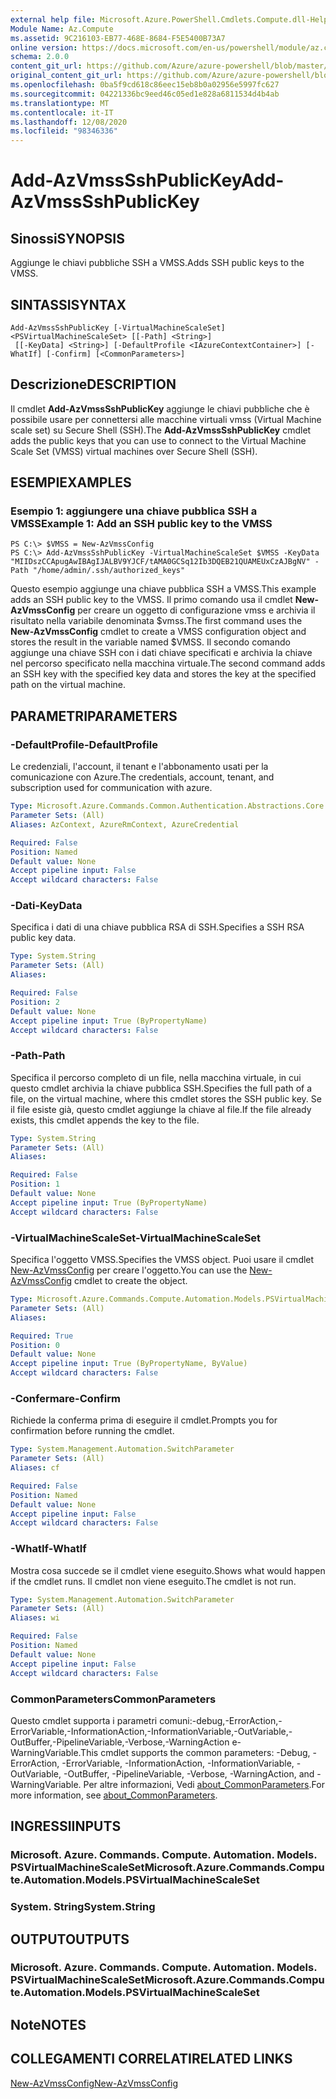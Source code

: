 ```yaml
---
external help file: Microsoft.Azure.PowerShell.Cmdlets.Compute.dll-Help.xml
Module Name: Az.Compute
ms.assetid: 9C216103-EB77-468E-8684-F5E5400B73A7
online version: https://docs.microsoft.com/en-us/powershell/module/az.compute/add-azvmsssshpublickey
schema: 2.0.0
content_git_url: https://github.com/Azure/azure-powershell/blob/master/src/Compute/Compute/help/Add-AzVmssSshPublicKey.md
original_content_git_url: https://github.com/Azure/azure-powershell/blob/master/src/Compute/Compute/help/Add-AzVmssSshPublicKey.md
ms.openlocfilehash: 0ba5f9cd618c86eec15eb8b0a02956e5997fc627
ms.sourcegitcommit: 04221336bc9eed46c05ed1e828a6811534d4b4ab
ms.translationtype: MT
ms.contentlocale: it-IT
ms.lasthandoff: 12/08/2020
ms.locfileid: "98346336"
---
```

# <span data-ttu-id="a157c-101">Add-AzVmssSshPublicKey</span><span class="sxs-lookup"><span data-stu-id="a157c-101">Add-AzVmssSshPublicKey</span></span>

## <span data-ttu-id="a157c-102">Sinossi</span><span class="sxs-lookup"><span data-stu-id="a157c-102">SYNOPSIS</span></span>
<span data-ttu-id="a157c-103">Aggiunge le chiavi pubbliche SSH a VMSS.</span><span class="sxs-lookup"><span data-stu-id="a157c-103">Adds SSH public keys to the VMSS.</span></span>

## <span data-ttu-id="a157c-104">SINTASSI</span><span class="sxs-lookup"><span data-stu-id="a157c-104">SYNTAX</span></span>

```
Add-AzVmssSshPublicKey [-VirtualMachineScaleSet] <PSVirtualMachineScaleSet> [[-Path] <String>]
 [[-KeyData] <String>] [-DefaultProfile <IAzureContextContainer>] [-WhatIf] [-Confirm] [<CommonParameters>]
```

## <span data-ttu-id="a157c-105">Descrizione</span><span class="sxs-lookup"><span data-stu-id="a157c-105">DESCRIPTION</span></span>
<span data-ttu-id="a157c-106">Il cmdlet **Add-AzVmssSshPublicKey** aggiunge le chiavi pubbliche che è possibile usare per connettersi alle macchine virtuali vmss (Virtual Machine scale set) su Secure Shell (SSH).</span><span class="sxs-lookup"><span data-stu-id="a157c-106">The **Add-AzVmssSshPublicKey** cmdlet adds the public keys that you can use to connect to the Virtual Machine Scale Set (VMSS) virtual machines over Secure Shell (SSH).</span></span>

## <span data-ttu-id="a157c-107">ESEMPI</span><span class="sxs-lookup"><span data-stu-id="a157c-107">EXAMPLES</span></span>

### <span data-ttu-id="a157c-108">Esempio 1: aggiungere una chiave pubblica SSH a VMSS</span><span class="sxs-lookup"><span data-stu-id="a157c-108">Example 1: Add an SSH public key to the VMSS</span></span>
```
PS C:\> $VMSS = New-AzVmssConfig
PS C:\> Add-AzVmssSshPublicKey -VirtualMachineScaleSet $VMSS -KeyData "MIIDszCCApugAwIBAgIJALBV9YJCF/tAMA0GCSq12Ib3DQEB21QUAMEUxCzAJBgNV" -Path "/home/admin/.ssh/authorized_keys"
```

<span data-ttu-id="a157c-109">Questo esempio aggiunge una chiave pubblica SSH a VMSS.</span><span class="sxs-lookup"><span data-stu-id="a157c-109">This example adds an SSH public key to the VMSS.</span></span>
<span data-ttu-id="a157c-110">Il primo comando usa il cmdlet **New-AzVmssConfig** per creare un oggetto di configurazione vmss e archivia il risultato nella variabile denominata $vmss.</span><span class="sxs-lookup"><span data-stu-id="a157c-110">The first command uses the **New-AzVmssConfig** cmdlet to create a VMSS configuration object and stores the result in the variable named $VMSS.</span></span>
<span data-ttu-id="a157c-111">Il secondo comando aggiunge una chiave SSH con i dati chiave specificati e archivia la chiave nel percorso specificato nella macchina virtuale.</span><span class="sxs-lookup"><span data-stu-id="a157c-111">The second command adds an SSH key with the specified key data and stores the key at the specified path on the virtual machine.</span></span>

## <span data-ttu-id="a157c-112">PARAMETRI</span><span class="sxs-lookup"><span data-stu-id="a157c-112">PARAMETERS</span></span>

### <span data-ttu-id="a157c-113">-DefaultProfile</span><span class="sxs-lookup"><span data-stu-id="a157c-113">-DefaultProfile</span></span>
<span data-ttu-id="a157c-114">Le credenziali, l'account, il tenant e l'abbonamento usati per la comunicazione con Azure.</span><span class="sxs-lookup"><span data-stu-id="a157c-114">The credentials, account, tenant, and subscription used for communication with azure.</span></span>

```yaml
Type: Microsoft.Azure.Commands.Common.Authentication.Abstractions.Core.IAzureContextContainer
Parameter Sets: (All)
Aliases: AzContext, AzureRmContext, AzureCredential

Required: False
Position: Named
Default value: None
Accept pipeline input: False
Accept wildcard characters: False
```

### <span data-ttu-id="a157c-115">-Dati</span><span class="sxs-lookup"><span data-stu-id="a157c-115">-KeyData</span></span>
<span data-ttu-id="a157c-116">Specifica i dati di una chiave pubblica RSA di SSH.</span><span class="sxs-lookup"><span data-stu-id="a157c-116">Specifies a SSH RSA public key data.</span></span>

```yaml
Type: System.String
Parameter Sets: (All)
Aliases:

Required: False
Position: 2
Default value: None
Accept pipeline input: True (ByPropertyName)
Accept wildcard characters: False
```

### <span data-ttu-id="a157c-117">-Path</span><span class="sxs-lookup"><span data-stu-id="a157c-117">-Path</span></span>
<span data-ttu-id="a157c-118">Specifica il percorso completo di un file, nella macchina virtuale, in cui questo cmdlet archivia la chiave pubblica SSH.</span><span class="sxs-lookup"><span data-stu-id="a157c-118">Specifies the full path of a file, on the virtual machine, where this cmdlet stores the SSH public key.</span></span>
<span data-ttu-id="a157c-119">Se il file esiste già, questo cmdlet aggiunge la chiave al file.</span><span class="sxs-lookup"><span data-stu-id="a157c-119">If the file already exists, this cmdlet appends the key to the file.</span></span>

```yaml
Type: System.String
Parameter Sets: (All)
Aliases:

Required: False
Position: 1
Default value: None
Accept pipeline input: True (ByPropertyName)
Accept wildcard characters: False
```

### <span data-ttu-id="a157c-120">-VirtualMachineScaleSet</span><span class="sxs-lookup"><span data-stu-id="a157c-120">-VirtualMachineScaleSet</span></span>
<span data-ttu-id="a157c-121">Specifica l'oggetto VMSS.</span><span class="sxs-lookup"><span data-stu-id="a157c-121">Specifies the VMSS object.</span></span>
<span data-ttu-id="a157c-122">Puoi usare il cmdlet [New-AzVmssConfig](./New-AzVmssConfig.md) per creare l'oggetto.</span><span class="sxs-lookup"><span data-stu-id="a157c-122">You can use the [New-AzVmssConfig](./New-AzVmssConfig.md) cmdlet to create the object.</span></span>

```yaml
Type: Microsoft.Azure.Commands.Compute.Automation.Models.PSVirtualMachineScaleSet
Parameter Sets: (All)
Aliases:

Required: True
Position: 0
Default value: None
Accept pipeline input: True (ByPropertyName, ByValue)
Accept wildcard characters: False
```

### <span data-ttu-id="a157c-123">-Confermare</span><span class="sxs-lookup"><span data-stu-id="a157c-123">-Confirm</span></span>
<span data-ttu-id="a157c-124">Richiede la conferma prima di eseguire il cmdlet.</span><span class="sxs-lookup"><span data-stu-id="a157c-124">Prompts you for confirmation before running the cmdlet.</span></span>

```yaml
Type: System.Management.Automation.SwitchParameter
Parameter Sets: (All)
Aliases: cf

Required: False
Position: Named
Default value: None
Accept pipeline input: False
Accept wildcard characters: False
```

### <span data-ttu-id="a157c-125">-WhatIf</span><span class="sxs-lookup"><span data-stu-id="a157c-125">-WhatIf</span></span>
<span data-ttu-id="a157c-126">Mostra cosa succede se il cmdlet viene eseguito.</span><span class="sxs-lookup"><span data-stu-id="a157c-126">Shows what would happen if the cmdlet runs.</span></span> <span data-ttu-id="a157c-127">Il cmdlet non viene eseguito.</span><span class="sxs-lookup"><span data-stu-id="a157c-127">The cmdlet is not run.</span></span>

```yaml
Type: System.Management.Automation.SwitchParameter
Parameter Sets: (All)
Aliases: wi

Required: False
Position: Named
Default value: None
Accept pipeline input: False
Accept wildcard characters: False
```

### <span data-ttu-id="a157c-128">CommonParameters</span><span class="sxs-lookup"><span data-stu-id="a157c-128">CommonParameters</span></span>
<span data-ttu-id="a157c-129">Questo cmdlet supporta i parametri comuni:-debug,-ErrorAction,-ErrorVariable,-InformationAction,-InformationVariable,-OutVariable,-OutBuffer,-PipelineVariable,-Verbose,-WarningAction e-WarningVariable.</span><span class="sxs-lookup"><span data-stu-id="a157c-129">This cmdlet supports the common parameters: -Debug, -ErrorAction, -ErrorVariable, -InformationAction, -InformationVariable, -OutVariable, -OutBuffer, -PipelineVariable, -Verbose, -WarningAction, and -WarningVariable.</span></span> <span data-ttu-id="a157c-130">Per altre informazioni, Vedi [about_CommonParameters](http://go.microsoft.com/fwlink/?LinkID=113216).</span><span class="sxs-lookup"><span data-stu-id="a157c-130">For more information, see [about_CommonParameters](http://go.microsoft.com/fwlink/?LinkID=113216).</span></span>

## <span data-ttu-id="a157c-131">INGRESSI</span><span class="sxs-lookup"><span data-stu-id="a157c-131">INPUTS</span></span>

### <span data-ttu-id="a157c-132">Microsoft. Azure. Commands. Compute. Automation. Models. PSVirtualMachineScaleSet</span><span class="sxs-lookup"><span data-stu-id="a157c-132">Microsoft.Azure.Commands.Compute.Automation.Models.PSVirtualMachineScaleSet</span></span>

### <span data-ttu-id="a157c-133">System. String</span><span class="sxs-lookup"><span data-stu-id="a157c-133">System.String</span></span>

## <span data-ttu-id="a157c-134">OUTPUT</span><span class="sxs-lookup"><span data-stu-id="a157c-134">OUTPUTS</span></span>

### <span data-ttu-id="a157c-135">Microsoft. Azure. Commands. Compute. Automation. Models. PSVirtualMachineScaleSet</span><span class="sxs-lookup"><span data-stu-id="a157c-135">Microsoft.Azure.Commands.Compute.Automation.Models.PSVirtualMachineScaleSet</span></span>

## <span data-ttu-id="a157c-136">Note</span><span class="sxs-lookup"><span data-stu-id="a157c-136">NOTES</span></span>

## <span data-ttu-id="a157c-137">COLLEGAMENTI CORRELATI</span><span class="sxs-lookup"><span data-stu-id="a157c-137">RELATED LINKS</span></span>

[<span data-ttu-id="a157c-138">New-AzVmssConfig</span><span class="sxs-lookup"><span data-stu-id="a157c-138">New-AzVmssConfig</span></span>](./New-AzVmssConfig.md)
